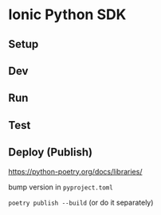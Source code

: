 # Ionic Python SDK

## Setup

## Dev

## Run

## Test

## Deploy (Publish)

https://python-poetry.org/docs/libraries/

bump version in `pyproject.toml`

`poetry publish --build` (or do it separately)
